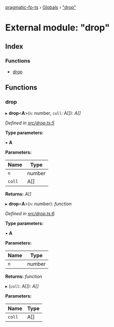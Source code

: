 [pragmatic-fp-ts](../README.md) › [Globals](../globals.md) › ["drop"](_drop_.md)

# External module: "drop"

## Index

### Functions

* [drop](_drop_.md#drop)

## Functions

###  drop

▸ **drop**<**A**>(`n`: number, `coll`: A[]): *A[]*

*Defined in [src/drop.ts:5](https://github.com/hermann-p/pragmatic-fp-ts/blob/79e5127/src/drop.ts#L5)*

**Type parameters:**

▪ **A**

**Parameters:**

Name | Type |
------ | ------ |
`n` | number |
`coll` | A[] |

**Returns:** *A[]*

▸ **drop**<**A**>(`n`: number): *function*

*Defined in [src/drop.ts:6](https://github.com/hermann-p/pragmatic-fp-ts/blob/79e5127/src/drop.ts#L6)*

**Type parameters:**

▪ **A**

**Parameters:**

Name | Type |
------ | ------ |
`n` | number |

**Returns:** *function*

▸ (`coll`: A[]): *A[]*

**Parameters:**

Name | Type |
------ | ------ |
`coll` | A[] |
